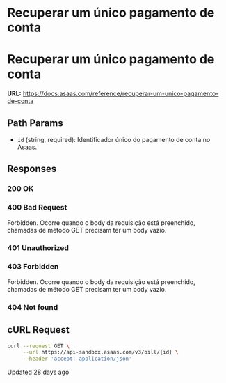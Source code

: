 # Recuperar um único pagamento de conta

# Recuperar um único pagamento de conta

**URL:** https://docs.asaas.com/reference/recuperar-um-unico-pagamento-de-conta

## Path Params

*   `id` (string, required): Identificador único do pagamento de conta no Asaas.

## Responses

### 200 OK

### 400 Bad Request

Forbidden. Ocorre quando o body da requisição está preenchido, chamadas de método GET precisam ter um body vazio.

### 401 Unauthorized

### 403 Forbidden

Forbidden. Ocorre quando o body da requisição está preenchido, chamadas de método GET precisam ter um body vazio.

### 404 Not found

## cURL Request

```bash
curl --request GET \
     --url https://api-sandbox.asaas.com/v3/bill/{id} \
     --header 'accept: application/json'
```

Updated 28 days ago